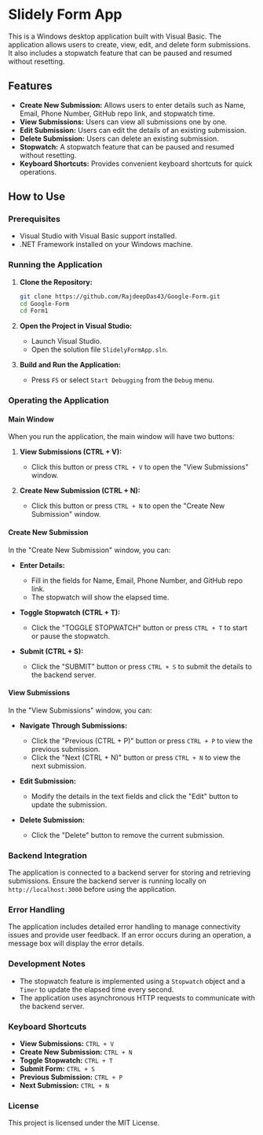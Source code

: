 # Slidely Form App

This is a Windows desktop application built with Visual Basic. The application allows users to create, view, edit, and delete form submissions. It also includes a stopwatch feature that can be paused and resumed without resetting.

## Features

- **Create New Submission:** Allows users to enter details such as Name, Email, Phone Number, GitHub repo link, and stopwatch time.
- **View Submissions:** Users can view all submissions one by one.
- **Edit Submission:** Users can edit the details of an existing submission.
- **Delete Submission:** Users can delete an existing submission.
- **Stopwatch:** A stopwatch feature that can be paused and resumed without resetting.
- **Keyboard Shortcuts:** Provides convenient keyboard shortcuts for quick operations.

## How to Use

### Prerequisites

- Visual Studio with Visual Basic support installed.
- .NET Framework installed on your Windows machine.

### Running the Application

1. **Clone the Repository:**
   ```sh
   git clone https://github.com/RajdeepDas43/Google-Form.git
   cd Google-Form
   cd Form1
   ```

2. **Open the Project in Visual Studio:**
   - Launch Visual Studio.
   - Open the solution file `SlidelyFormApp.sln`.

3. **Build and Run the Application:**
   - Press `F5` or select `Start Debugging` from the `Debug` menu.

### Operating the Application

#### Main Window

When you run the application, the main window will have two buttons:

1. **View Submissions (CTRL + V):**
   - Click this button or press `CTRL + V` to open the "View Submissions" window.

2. **Create New Submission (CTRL + N):**
   - Click this button or press `CTRL + N` to open the "Create New Submission" window.

#### Create New Submission

In the "Create New Submission" window, you can:

- **Enter Details:**
  - Fill in the fields for Name, Email, Phone Number, and GitHub repo link.
  - The stopwatch will show the elapsed time.

- **Toggle Stopwatch (CTRL + T):**
  - Click the "TOGGLE STOPWATCH" button or press `CTRL + T` to start or pause the stopwatch.

- **Submit (CTRL + S):**
  - Click the "SUBMIT" button or press `CTRL + S` to submit the details to the backend server.

#### View Submissions

In the "View Submissions" window, you can:

- **Navigate Through Submissions:**
  - Click the "Previous (CTRL + P)" button or press `CTRL + P` to view the previous submission.
  - Click the "Next (CTRL + N)" button or press `CTRL + N` to view the next submission.

- **Edit Submission:**
  - Modify the details in the text fields and click the "Edit" button to update the submission.

- **Delete Submission:**
  - Click the "Delete" button to remove the current submission.

### Backend Integration

The application is connected to a backend server for storing and retrieving submissions. Ensure the backend server is running locally on `http://localhost:3000` before using the application.

### Error Handling

The application includes detailed error handling to manage connectivity issues and provide user feedback. If an error occurs during an operation, a message box will display the error details.

### Development Notes

- The stopwatch feature is implemented using a `Stopwatch` object and a `Timer` to update the elapsed time every second.
- The application uses asynchronous HTTP requests to communicate with the backend server.

### Keyboard Shortcuts

- **View Submissions:** `CTRL + V`
- **Create New Submission:** `CTRL + N`
- **Toggle Stopwatch:** `CTRL + T`
- **Submit Form:** `CTRL + S`
- **Previous Submission:** `CTRL + P`
- **Next Submission:** `CTRL + N`

### License

This project is licensed under the MIT License.
